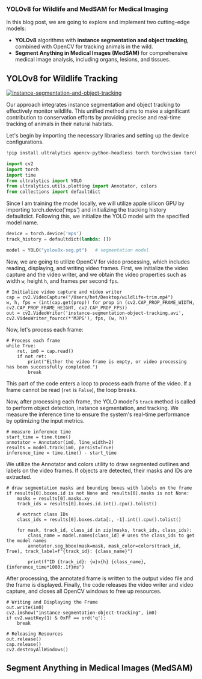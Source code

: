 ### YOLOv8 for Wildlife and MedSAM for Medical Imaging

In this blog post, we are going to explore and implement two cutting-edge models:

- **YOLOv8** algorithms with **instance segmentation and object tracking**, combined with OpenCV for tracking animals in the wild.
- **Segment Anything in Medical Images (MedSAM)** for comprehensive medical image analysis, including organs, lesions, and tissues.


## YOLOv8 for Wildlife Tracking

[![instance-segmentation-and-object-tracking](https://imgur.com/M3Lyzhz)](https://vimeo.com/917944666 "YOLOv8 for Wildlife Tracking")

Our approach integrates instance segmentation and object tracking to effectively monitor wildlife. This unified method aims to make a significant contribution to conservation efforts by providing precise and real-time tracking of animals in their natural habitats.

Let's begin by importing the necessary libraries and setting up the device configurations.

```py
!pip install ultralytics opencv-python-headless torch torchvision torchaudio

import cv2
import torch
import time
from ultralytics import YOLO
from ultralytics.utils.plotting import Annotator, colors
from collections import defaultdict
```

Since I am training the model locally, we will utilize apple silicon GPU by importing torch.device('mps') and initializing the tracking history defaultdict. Following this, we initialize the YOLO model with the specified model name.

```py
device = torch.device('mps')
track_history = defaultdict(lambda: [])

model = YOLO("yolov8x-seg.pt")   # segmentation model
```

Now, we are going to utilize OpenCV for video processing, which includes reading, displaying, and writing video frames. First, we initialize the video capture and the video writer, and we obtain the video properties such as width `w`, height `h`, and frames per second `fps`.

```python3
# Initialize video capture and video writer
cap = cv2.VideoCapture("/Users/het/Desktop/wildlife-trim.mp4")
w, h, fps = (int(cap.get(prop)) for prop in (cv2.CAP_PROP_FRAME_WIDTH, cv2.CAP_PROP_FRAME_HEIGHT, cv2.CAP_PROP_FPS))
out = cv2.VideoWriter('instance-segmentation-object-tracking.avi', cv2.VideoWriter_fourcc(*'MJPG'), fps, (w, h))
```

Now, let's process each frame:

```python3
# Process each frame
while True:
    ret, im0 = cap.read()
    if not ret:
        print("Either the video frame is empty, or video processing has been successfully completed.")
        break
```

This part of the code enters a loop to process each frame of the video. If a frame cannot be read (`ret` is `False`), the loop breaks.

Now, after processing each frame, the YOLO model's `track` method is called to perform object detection, instance segmentation, and tracking. We measure the inference time to ensure the system's real-time performance by optimizing the input metrics.

```python3
# measure inference time
start_time = time.time()
annotator = Annotator(im0, line_width=2)
results = model.track(im0, persist=True)
inference_time = time.time() - start_time
```

We utilize the Annotator and colors utility to draw segmented outlines and labels on the video frames. If objects are detected, their masks and IDs are extracted.

```python3
# draw segmentation masks and bounding boxes with labels on the frame
if results[0].boxes.id is not None and results[0].masks is not None:
    masks = results[0].masks.xy
    track_ids = results[0].boxes.id.int().cpu().tolist()
    
    # extract class IDs
    class_ids = results[0].boxes.data[:, -1].int().cpu().tolist()
    
    for mask, track_id, class_id in zip(masks, track_ids, class_ids):
        class_name = model.names[class_id] # uses the class_ids to get the model names
        annotator.seg_bbox(mask=mask, mask_color=colors(track_id, True), track_label=f"{track_id}: {class_name}")
        
        print(f"ID {track_id}: {w}x{h} {class_name}, {inference_time*1000:.1f}ms")
```
After processing, the annotated frame is written to the output video file and the frame is displayed. Finally, the code releases the video writer and video capture, and closes all OpenCV windows to free up resources.

```python3
# Writing and Displaying the Frame
out.write(im0)
cv2.imshow("instance-segmentation-object-tracking", im0)
if cv2.waitKey(1) & 0xFF == ord('q'):
    break

# Releasing Resources
out.release()
cap.release()
cv2.destroyAllWindows()
```

## Segment Anything in Medical Images (MedSAM)
